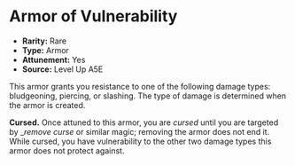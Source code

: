 
# Armor of Vulnerability

* **Rarity:** Rare
* **Type:** Armor
* **Attunement:** Yes
* **Source:** Level Up A5E


This armor grants you resistance to one of the following damage types: bludgeoning, piercing, or slashing. The type of damage is determined when the armor is created.

**Cursed.** Once attuned to this armor, you are _cursed_  until you are targeted by __remove curse_ or similar magic; removing the armor does not end it. While cursed, you have vulnerability to the other two damage types this armor does not protect against.
